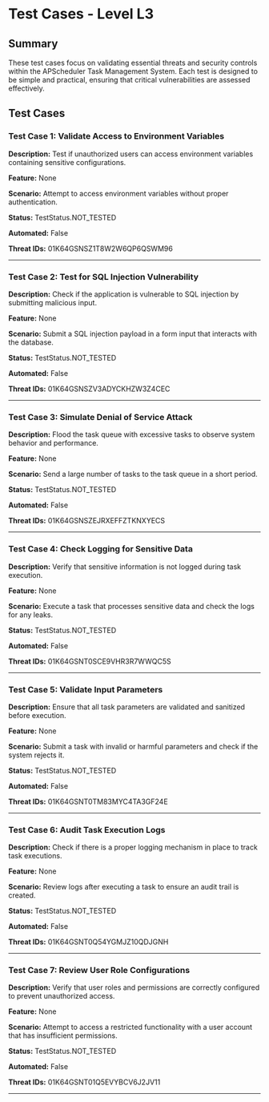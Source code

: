# Test Cases - Level L3

## Summary

These test cases focus on validating essential threats and security controls within the APScheduler Task Management System. Each test is designed to be simple and practical, ensuring that critical vulnerabilities are assessed effectively.

## Test Cases

### Test Case 1: Validate Access to Environment Variables

**Description:** Test if unauthorized users can access environment variables containing sensitive configurations.

**Feature:** None

**Scenario:** Attempt to access environment variables without proper authentication.

**Status:** TestStatus.NOT_TESTED

**Automated:** False

**Threat IDs:** 01K64GSNSZ1T8W2W6QP6QSWM96

---

### Test Case 2: Test for SQL Injection Vulnerability

**Description:** Check if the application is vulnerable to SQL injection by submitting malicious input.

**Feature:** None

**Scenario:** Submit a SQL injection payload in a form input that interacts with the database.

**Status:** TestStatus.NOT_TESTED

**Automated:** False

**Threat IDs:** 01K64GSNSZV3ADYCKHZW3Z4CEC

---

### Test Case 3: Simulate Denial of Service Attack

**Description:** Flood the task queue with excessive tasks to observe system behavior and performance.

**Feature:** None

**Scenario:** Send a large number of tasks to the task queue in a short period.

**Status:** TestStatus.NOT_TESTED

**Automated:** False

**Threat IDs:** 01K64GSNSZEJRXEFFZTKNXYECS

---

### Test Case 4: Check Logging for Sensitive Data

**Description:** Verify that sensitive information is not logged during task execution.

**Feature:** None

**Scenario:** Execute a task that processes sensitive data and check the logs for any leaks.

**Status:** TestStatus.NOT_TESTED

**Automated:** False

**Threat IDs:** 01K64GSNT0SCE9VHR3R7WWQC5S

---

### Test Case 5: Validate Input Parameters

**Description:** Ensure that all task parameters are validated and sanitized before execution.

**Feature:** None

**Scenario:** Submit a task with invalid or harmful parameters and check if the system rejects it.

**Status:** TestStatus.NOT_TESTED

**Automated:** False

**Threat IDs:** 01K64GSNT0TM83MYC4TA3GF24E

---

### Test Case 6: Audit Task Execution Logs

**Description:** Check if there is a proper logging mechanism in place to track task executions.

**Feature:** None

**Scenario:** Review logs after executing a task to ensure an audit trail is created.

**Status:** TestStatus.NOT_TESTED

**Automated:** False

**Threat IDs:** 01K64GSNT0Q54YGMJZ10QDJGNH

---

### Test Case 7: Review User Role Configurations

**Description:** Verify that user roles and permissions are correctly configured to prevent unauthorized access.

**Feature:** None

**Scenario:** Attempt to access a restricted functionality with a user account that has insufficient permissions.

**Status:** TestStatus.NOT_TESTED

**Automated:** False

**Threat IDs:** 01K64GSNT01Q5EVYBCV6J2JV11

---

